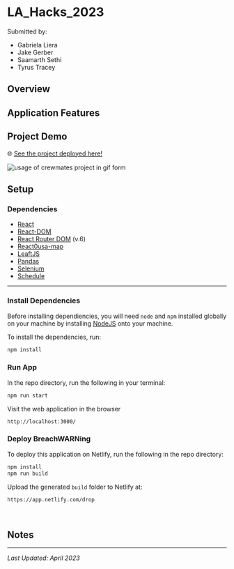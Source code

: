 # LA_Hacks_2023

Submitted by:
- Gabriela Liera
- Jake Gerber
- Saamarth Sethi
- Tyrus Tracey


## Overview



## Application Features



## Project Demo

🌐 [See the project deployed here!](https://breachwarning.netlify.app/)

![usage of crewmates project in gif form](readme_demo.gif)

## Setup

### Dependencies

* [React](https://www.npmjs.com/package/react)
* [React-DOM](https://www.npmjs.com/package/react-dom)
* [React Router DOM](https://www.npmjs.com/package/react-router-dom) (v.6)
* [React0usa-map](https://www.npmjs.com/package/react-usa-map)
* [LeaftJS](https://leafletjs.com/index.html)
* [Pandas](https://www.npmjs.com/package/pandas-js)
* [Selenium](https://www.npmjs.com/package/selenium-webdriver)
* [Schedule](https://www.npmjs.com/package/node-schedule)

---

### Install Dependencies

Before installing dependiencies, you will need `node` and `npm` installed globally on your machine by installing [NodeJS](https://nodejs.org/en/download/) onto your machine.

To install the dependencies, run:

```sh
npm install
```

### Run App

In the repo directory, run the following in your terminal:

```sh
npm run start
```

Visit the web application in the browser

```console
http://localhost:3000/
```

### Deploy BreachWARNing

To deploy this application on Netlify, run the following in the repo directory:

```sh
npm install
npm run build
```

Upload the generated `build` folder to Netlify at:

```html
https://app.netlify.com/drop
```

<br/>

## Notes



---

*Last Updated: April 2023*
